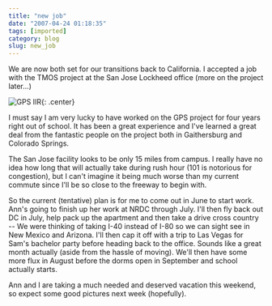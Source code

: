 ```yaml
---
title: "new job"
date: "2007-04-24 01:18:35"
tags: [imported]
category: blog
slug: new_job
---
```


We are now both set for our transitions back to California. I accepted a job with the TMOS project at the San Jose Lockheed office (more on the project later...)

![GPS IIR]({filename}/images/2007/gps2rart.jpg){: .center}

I must say I am very lucky to have worked on the GPS project for four years right out of school. It has been a great experience and I've learned a great deal from the fantastic people on the project both in Gaithersburg and Colorado Springs.

The San Jose facility looks to be only 15 miles from campus. I really have no idea how long that will actually take during rush hour (101 is notorious for congestion), but I can't imagine it being much worse than my current commute since I'll be so close to the freeway to begin with.

So the current (tentative) plan is for me to come out in June to start work. Ann's going to finish up her work at NRDC through July. I'll then fly back out DC in July, help pack up the apartment and then take a drive cross country -- We were thinking of taking I-40 instead of I-80 so we can sight see in New Mexico and Arizona. I'll then cap it off with a trip to Las Vegas for Sam's bachelor party before heading back to the office. Sounds like a great month actually (aside from the hassle of moving). We'll then have some more flux in August before the dorms open in September and school actually starts.

Ann and I are taking a much needed and deserved vacation this weekend, so expect some good pictures next week (hopefully).
